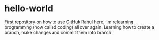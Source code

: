 # hello-world
First repository on how to use GitHub
Rahul here, i'm relearning programming (now called coding) all over again.
Learning how to create a branch, make changes and commit them into branch
